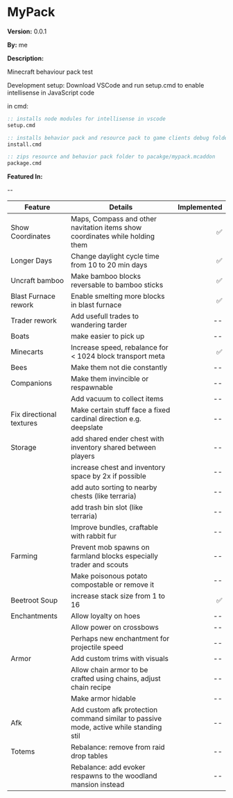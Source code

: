 # MyPack

__Version:__ 0.0.1

__By:__ me

__Description:__

Minecraft behaviour pack test

Development setup: Download VSCode and run setup.cmd to enable intellisense in JavaScript code

in cmd:
```cmd
:: installs node modules for intellisense in vscode
setup.cmd

:: installs behavior pack and resource pack to game clients debug folder
install.cmd

:: zips resource and behavior pack folder to pacakge/mypack.mcaddon
package.cmd
```

__Featured In:__

--

| Feature                | Details                                                                      | Implemented  |
| -------                | -------                                                                      | ------------:|
| Show Coordinates       | Maps, Compass and other navitation items show coordinates while holding them | ✅ |
| Longer Days            | Change daylight cycle time from 10 to 20 min days                            | ✅ |
| Uncraft bamboo         | Make bamboo blocks reversable to bamboo sticks                               | ✅ |
| Blast Furnace rework   | Enable smelting more blocks in blast furnace                                 | ✅ |
| Trader rework | Add usefull trades to wandering tarder | -- |
| Boats | make easier to pick up | -- |
| Minecarts | Increase speed, rebalance for < 1024 block transport meta | ✅ |
| Bees | Make them not die constantly | -- |
| Companions | Make them invincible or respawnable | -- |
|            | Add vacuum to collect items | -- |
| Fix directional textures   | Make certain stuff face a fixed cardinal direction e.g. deepslate | -- |
| Storage | add shared ender chest with inventory shared between players | -- |
|         | increase chest and inventory space by 2x if possible | -- |
|         | add auto sorting to nearby chests (like terraria) | -- |
|         | add trash bin slot (like terraria) | -- |
|         | Improve bundles, craftable with rabbit fur | -- |
| Farming | Prevent mob spawns on farmland blocks especially trader and scouts | --          |
|         | Make poisonous potato compostable or remove it | --          |
| Beetroot Soup | increase stack size from 1 to 16 | ✅ |
| Enchantments | Allow loyalty on hoes | --          |
|              | Allow power on crossbows | --          |
|              | Perhaps new enchantment for projectile speed | --          |
| Armor | Add custom trims with visuals | --          |
|       | Allow chain armor to be crafted using chains, adjust chain recipe | --          |
|       | Make armor hidable | --          |
| Afk | Add custom afk protection command similar to passive mode, active while standing stil | --          |
| Totems | Rebalance: remove from raid drop tables | --          |
|        | Rebalance: add evoker respawns to the woodland mansion instead | --          |
